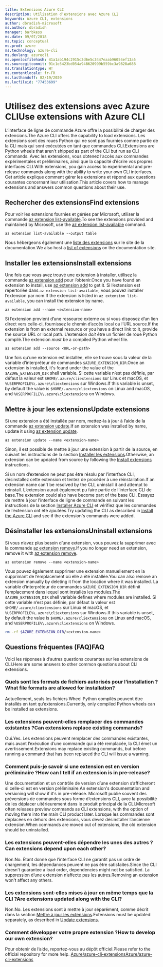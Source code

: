 ```yaml
---
title: Extensions Azure CLI
description: Utilisation d’extensions avec Azure CLI
keywords: Azure CLI, extensions
author: dbradish-microsoft
ms.author: dbradish
manager: barbkess
ms.date: 09/07/2018
ms.topic: conceptual
ms.prod: azure
ms.technology: azure-cli
ms.devlang: azurecli
ms.openlocfilehash: 41a1ab194c2915c3d6e5c3447eaab96054ef13a5
ms.sourcegitcommit: 91c1e5423bd054a948620999b559bc3a9828a688
ms.translationtype: HT
ms.contentlocale: fr-FR
ms.lasthandoff: 02/19/2020
ms.locfileid: "77453699"
---
```

# <a name="use-extensions-with-azure-cli"></a><span data-ttu-id="f6b0c-104">Utilisez des extensions avec Azure CLI</span><span class="sxs-lookup"><span data-stu-id="f6b0c-104">Use extensions with Azure CLI</span></span> 

<span data-ttu-id="f6b0c-105">L’interface de ligne de commande Azure offre la possibilité de charger des extensions.</span><span class="sxs-lookup"><span data-stu-id="f6b0c-105">The Azure CLI offers the capability to load extensions.</span></span> <span data-ttu-id="f6b0c-106">Les extensions sont des roues Python qui ne sont pas fournies comme partie de la CLI mais qui sont exécutées en tant que commandes CLI.</span><span class="sxs-lookup"><span data-stu-id="f6b0c-106">Extensions are Python wheels that aren't shipped as part of the CLI but run as CLI commands.</span></span>
<span data-ttu-id="f6b0c-107">Avec les extensions, vous obtenez l’accès aux commandes expérimentales et préliminaires, ainsi que la capacité d’écrire vos propres interfaces CLI.</span><span class="sxs-lookup"><span data-stu-id="f6b0c-107">With extensions, you gain access to experimental and pre-release commands along with the ability to write your own CLI interfaces.</span></span> <span data-ttu-id="f6b0c-108">Cet article explique comment gérer les extensions et répond aux questions courantes concernant leur utilisation.</span><span class="sxs-lookup"><span data-stu-id="f6b0c-108">This article covers how to manage extensions and answers common questions about their use.</span></span>

## <a name="find-extensions"></a><span data-ttu-id="f6b0c-109">Rechercher des extensions</span><span class="sxs-lookup"><span data-stu-id="f6b0c-109">Find extensions</span></span>

<span data-ttu-id="f6b0c-110">Pour voir les extensions fournies et gérées par Microsoft, utiliser la commande [az extension list-available](/cli/azure/extension#az-extension-list-available).</span><span class="sxs-lookup"><span data-stu-id="f6b0c-110">To see the extensions provided and maintained by Microsoft, use the [az extension list-available](/cli/azure/extension#az-extension-list-available) command.</span></span>

```azurecli-interactive
az extension list-available --output table
```

<span data-ttu-id="f6b0c-111">Nous hébergeons également une [liste des extensions](azure-cli-extensions-list.md) sur le site de la documentation.</span><span class="sxs-lookup"><span data-stu-id="f6b0c-111">We also host a [list of extensions](azure-cli-extensions-list.md) on the documentation site.</span></span>

## <a name="install-extensions"></a><span data-ttu-id="f6b0c-112">Installer les extensions</span><span class="sxs-lookup"><span data-stu-id="f6b0c-112">Install extensions</span></span>

<span data-ttu-id="f6b0c-113">Une fois que vous avez trouvé une extension à installer, utilisez la commande [az extension add](https://docs.microsoft.com/cli/azure/extension#az-extension-add) pour l’obtenir.</span><span class="sxs-lookup"><span data-stu-id="f6b0c-113">Once you have found an extension to install, use [az extension add](https://docs.microsoft.com/cli/azure/extension#az-extension-add) to get it.</span></span> <span data-ttu-id="f6b0c-114">Si l’extension est répertoriée dans `az extension list-available`, vous pouvez installer l’extension par nom.</span><span class="sxs-lookup"><span data-stu-id="f6b0c-114">If the extension is listed in `az extension list-available`, you can install the extension by name.</span></span>

```azurecli-interactive
az extension add --name <extension-name>
```

<span data-ttu-id="f6b0c-115">Si l’extension provient d’une ressource externe ou si vous disposez d’un lien direct vers celle-ci, fournissez le chemin d’accès local ou l’URL source.</span><span class="sxs-lookup"><span data-stu-id="f6b0c-115">If the extension is from an external resource or you have a direct link to it, provide the source URL or local path.</span></span> <span data-ttu-id="f6b0c-116">L’extension _doit_ être un fichier de roue Python compilé.</span><span class="sxs-lookup"><span data-stu-id="f6b0c-116">The extension _must_ be a compiled Python wheel file.</span></span>

```azurecli-interactive
az extension add --source <URL-or-path>
```

<span data-ttu-id="f6b0c-117">Une fois qu’une extension est installée, elle se trouve sous la valeur de la variable d’interpréteur de commandes `$AZURE_EXTENSION_DIR`.</span><span class="sxs-lookup"><span data-stu-id="f6b0c-117">Once an extension is installed, it's found under the value of the `$AZURE_EXTENSION_DIR` shell variable.</span></span> <span data-ttu-id="f6b0c-118">Si cette variable n’est pas définie, par défaut la valeur est `$HOME/.azure/cliextensions` sur Linux et macOS, et `%USERPROFILE%\.azure\cliextensions` sur Windows.</span><span class="sxs-lookup"><span data-stu-id="f6b0c-118">If this variable is unset, by default the value is `$HOME/.azure/cliextensions` on Linux and macOS, and `%USERPROFILE%\.azure\cliextensions` on Windows.</span></span>

## <a name="update-extensions"></a><span data-ttu-id="f6b0c-119">Mettre à jour les extensions</span><span class="sxs-lookup"><span data-stu-id="f6b0c-119">Update extensions</span></span>

<span data-ttu-id="f6b0c-120">Si une extension a été installée par nom, mettez-la à jour à l’aide de la commande [az extension update](https://docs.microsoft.com/cli/azure/extension#az-extension-update).</span><span class="sxs-lookup"><span data-stu-id="f6b0c-120">If an extension was installed by name, update it using [az extension update](https://docs.microsoft.com/cli/azure/extension#az-extension-update).</span></span>

```azurecli-interactive
az extension update --name <extension-name>
```

<span data-ttu-id="f6b0c-121">Sinon, il est possible de mettre à jour une extension à partir de la source, en suivant les instructions de la section [Installer les extensions](#install-extensions).</span><span class="sxs-lookup"><span data-stu-id="f6b0c-121">Otherwise, an extension can be updated from source by following the [Install extensions](#install-extensions) instructions.</span></span>

<span data-ttu-id="f6b0c-122">Si un nom d’extension ne peut pas être résolu par l’interface CLI, désinstallez cette extension et tentez de procéder à une réinstallation.</span><span class="sxs-lookup"><span data-stu-id="f6b0c-122">If an extension name can't be resolved by the CLI, uninstall it and attempt to reinstall.</span></span> <span data-ttu-id="f6b0c-123">L’extension aurait également pu faire partie de l’interface CLI de base.</span><span class="sxs-lookup"><span data-stu-id="f6b0c-123">The extension could also have become part of the base CLI.</span></span>
<span data-ttu-id="f6b0c-124">Essayez de mettre à jour l’interface de ligne de commande en suivant les instructions de la section [Installer Azure CLI](install-azure-cli.md) et vérifiez que les commandes de l’extension ont été ajoutées.</span><span class="sxs-lookup"><span data-stu-id="f6b0c-124">Try updating the CLI as described in [Install the Azure CLI](install-azure-cli.md) and see if the extension's commands were added.</span></span>

## <a name="uninstall-extensions"></a><span data-ttu-id="f6b0c-125">Désinstaller les extensions</span><span class="sxs-lookup"><span data-stu-id="f6b0c-125">Uninstall extensions</span></span>

<span data-ttu-id="f6b0c-126">Si vous n’avez plus besoin d’une extension, vous pouvez la supprimer avec la commande [az extension remove](https://docs.microsoft.com/cli/azure/extension#az-extension-remove).</span><span class="sxs-lookup"><span data-stu-id="f6b0c-126">If you no longer need an extension, remove it with [az extension remove](https://docs.microsoft.com/cli/azure/extension#az-extension-remove).</span></span>

```azurecli-interactive
az extension remove --name <extension-name>
```

<span data-ttu-id="f6b0c-127">Vous pouvez également supprimer une extension manuellement en la supprimant de l’emplacement où elle a été installée.</span><span class="sxs-lookup"><span data-stu-id="f6b0c-127">You can also remove an extension manually by deleting it from the location where it was installed.</span></span> <span data-ttu-id="f6b0c-128">La variable d’interpréteur de commandes `$AZURE_EXTENSION_DIR` définit l’emplacement dans lequel sont installés les modules.</span><span class="sxs-lookup"><span data-stu-id="f6b0c-128">The `$AZURE_EXTENSION_DIR` shell variable defines where modules are installed.</span></span>
<span data-ttu-id="f6b0c-129">Si cette variable n’est pas définie, par défaut la valeur est `$HOME/.azure/cliextensions` sur Linux et macOS, et `%USERPROFILE%\.azure\cliextensions` sur Windows.</span><span class="sxs-lookup"><span data-stu-id="f6b0c-129">If this variable is unset, by default the value is `$HOME/.azure/cliextensions` on Linux and macOS, and `%USERPROFILE%\.azure\cliextensions` on Windows.</span></span>

```bash
rm -rf $AZURE_EXTENSION_DIR/<extension-name>
```

## <a name="faq"></a><span data-ttu-id="f6b0c-130">Questions fréquentes (FAQ)</span><span class="sxs-lookup"><span data-stu-id="f6b0c-130">FAQ</span></span>

<span data-ttu-id="f6b0c-131">Voici les réponses à d’autres questions courantes sur les extensions de CLI.</span><span class="sxs-lookup"><span data-stu-id="f6b0c-131">Here are some answers to other common questions about CLI extensions.</span></span>

### <a name="what-file-formats-are-allowed-for-installation"></a><span data-ttu-id="f6b0c-132">Quels sont les formats de fichiers autorisés pour l’installation ?</span><span class="sxs-lookup"><span data-stu-id="f6b0c-132">What file formats are allowed for installation?</span></span>

<span data-ttu-id="f6b0c-133">Actuellement, seuls les fichiers Wheel Python compilés peuvent être installés en tant qu’extensions.</span><span class="sxs-lookup"><span data-stu-id="f6b0c-133">Currently, only compiled Python wheels can be installed as extensions.</span></span>

### <a name="can-extensions-replace-existing-commands"></a><span data-ttu-id="f6b0c-134">Les extensions peuvent-elles remplacer des commandes existantes ?</span><span class="sxs-lookup"><span data-stu-id="f6b0c-134">Can extensions replace existing commands?</span></span>

<span data-ttu-id="f6b0c-135">Oui.</span><span class="sxs-lookup"><span data-stu-id="f6b0c-135">Yes.</span></span> <span data-ttu-id="f6b0c-136">Les extensions peuvent remplacer des commandes existantes, mais avant l’exécution d’une commande qui a été remplacée, la CLI émet un avertissement.</span><span class="sxs-lookup"><span data-stu-id="f6b0c-136">Extensions may replace existing commands, but before running a command that has been replaced the CLI will issue a warning.</span></span>

### <a name="how-can-i-tell-if-an-extension-is-in-pre-release"></a><span data-ttu-id="f6b0c-137">Comment puis-je savoir si une extension est en version préliminaire ?</span><span class="sxs-lookup"><span data-stu-id="f6b0c-137">How can I tell if an extension is in pre-release?</span></span>

<span data-ttu-id="f6b0c-138">Une documentation et un contrôle de version d’une extension s’afficheront si celle-ci est en version préliminaire.</span><span class="sxs-lookup"><span data-stu-id="f6b0c-138">An extension's documentation and versioning will show if it's in pre-release.</span></span> <span data-ttu-id="f6b0c-139">Microsoft publie souvent des préversions de commandes sous forme d’extensions CLI, avec la possibilité de les déplacer ultérieurement dans le produit principal de la CLI.</span><span class="sxs-lookup"><span data-stu-id="f6b0c-139">Microsoft often releases preview commands as CLI extensions, with the option of moving them into the main CLI product later.</span></span> <span data-ttu-id="f6b0c-140">Lorsque les commandes sont déplacées en dehors des extensions, vous devez désinstaller l’ancienne extension.</span><span class="sxs-lookup"><span data-stu-id="f6b0c-140">When commands are moved out of extensions, the old extension should be uninstalled.</span></span> 

### <a name="can-extensions-depend-upon-each-other"></a><span data-ttu-id="f6b0c-141">Les extensions peuvent-elles dépendre les unes des autres ?</span><span class="sxs-lookup"><span data-stu-id="f6b0c-141">Can extensions depend upon each other?</span></span>

<span data-ttu-id="f6b0c-142">Non.</span><span class="sxs-lookup"><span data-stu-id="f6b0c-142">No.</span></span> <span data-ttu-id="f6b0c-143">Étant donné que l’interface CLI ne garantit pas un ordre de chargement, les dépendances peuvent ne pas être satisfaites.</span><span class="sxs-lookup"><span data-stu-id="f6b0c-143">Since the CLI doesn't guarantee a load order, dependencies might not be satisfied.</span></span> <span data-ttu-id="f6b0c-144">La suppression d’une extension n’affecte pas les autres.</span><span class="sxs-lookup"><span data-stu-id="f6b0c-144">Removing an extension won't affect any others.</span></span>

### <a name="are-extensions-updated-along-with-the-cli"></a><span data-ttu-id="f6b0c-145">Les extensions sont-elles mises à jour en même temps que la CLI ?</span><span class="sxs-lookup"><span data-stu-id="f6b0c-145">Are extensions updated along with the CLI?</span></span>

<span data-ttu-id="f6b0c-146">Non.</span><span class="sxs-lookup"><span data-stu-id="f6b0c-146">No.</span></span> <span data-ttu-id="f6b0c-147">Les extensions sont à mettre à jour séparément, comme décrit dans la section [Mettre à jour les extensions](#update-extensions).</span><span class="sxs-lookup"><span data-stu-id="f6b0c-147">Extensions must be updated separately, as described in [Update extensions](#update-extensions).</span></span>

### <a name="how-to-develop-our-own-extension"></a><span data-ttu-id="f6b0c-148">Comment développer votre propre extension ?</span><span class="sxs-lookup"><span data-stu-id="f6b0c-148">How to develop our own extension?</span></span>
<span data-ttu-id="f6b0c-149">Pour obtenir de l’aide, reportez-vous au dépôt officiel.</span><span class="sxs-lookup"><span data-stu-id="f6b0c-149">Please refer to the official repository for more help.</span></span> [<span data-ttu-id="f6b0c-150">Azure/azure-cli-extensions</span><span class="sxs-lookup"><span data-stu-id="f6b0c-150">Azure/azure-cli-extensions</span></span>](https://github.com/Azure/azure-cli/tree/master/doc/extensions)
